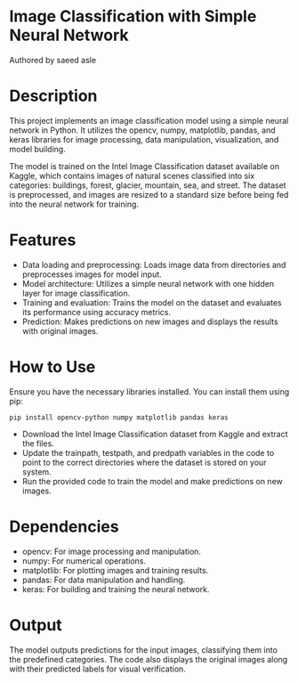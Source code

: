 # Image Classification with Simple Neural Network 
Authored by saeed asle

# Description
This project implements an image classification model using a simple neural network in Python.
It utilizes the opencv, numpy, matplotlib, pandas, and keras libraries for image processing, data manipulation, visualization, and model building.

The model is trained on the Intel Image Classification dataset available on Kaggle, which contains images of natural scenes classified into six categories: buildings, forest, glacier, mountain, sea, and street.
The dataset is preprocessed, and images are resized to a standard size before being fed into the neural network for training.

# Features
  * Data loading and preprocessing: Loads image data from directories and preprocesses images for model input.
  * Model architecture: Utilizes a simple neural network with one hidden layer for image classification.
  * Training and evaluation: Trains the model on the dataset and evaluates its performance using accuracy metrics.
  * Prediction: Makes predictions on new images and displays the results with original images.
# How to Use
Ensure you have the necessary libraries installed. You can install them using pip:
    
    pip install opencv-python numpy matplotlib pandas keras
    
  * Download the Intel Image Classification dataset from Kaggle and extract the files.
  * Update the trainpath, testpath, and predpath variables in the code to point to the correct directories where the dataset is stored on your system.
  * Run the provided code to train the model and make predictions on new images.


# Dependencies
  * opencv: For image processing and manipulation.
  * numpy: For numerical operations.
  * matplotlib: For plotting images and training results.
  * pandas: For data manipulation and handling.
  * keras: For building and training the neural network.
# Output
The model outputs predictions for the input images, classifying them into the predefined categories. The code also displays the original images along with their predicted labels for visual verification.
    
